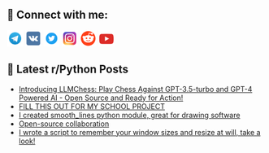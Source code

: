 ## 🔎 Connect with me:
[<img src="https://github.com/bullbesh/bullbesh/blob/main/images/Telegram.png" width="32" height="32" />](https://t.me/bullbesh)
[<img src="https://github.com/bullbesh/bullbesh/blob/main/images/VK.png" width="32" height="32" />](https://vk.com/bullbesh)
[<img src="https://github.com/bullbesh/bullbesh/blob/main/images/Twitter.png" width="32" height="32" />](https://twitter.com/bullbesh1)
[<img src="https://github.com/bullbesh/bullbesh/blob/main/images/Instagram.png" width="32" height="32" />](https://www.instagram.com/bullbesh)
[<img src="https://github.com/bullbesh/bullbesh/blob/main/images/Reddit.png" width="32" height="32" />](https://www.reddit.com/user/bullbesh)
[<img src="https://github.com/bullbesh/bullbesh/blob/main/images/YouTube.png" width="32" height="32" />](https://www.youtube.com/channel/UCtfjRs6uzgq5mfm8S06WTcg)

## 📕 Latest r/Python Posts
<!-- BLOG-POST-LIST:START -->
- [Introducing LLMChess: Play Chess Against GPT-3.5-turbo and GPT-4 Powered AI - Open Source and Ready for Action!](https://www.reddit.com/r/Python/comments/131fgz6/introducing_llmchess_play_chess_against/)
- [FILL THIS OUT FOR MY SCHOOL PROJECT](https://www.reddit.com/r/Python/comments/131drur/fill_this_out_for_my_school_project/)
- [I created smooth_lines python module, great for drawing software](https://www.reddit.com/r/Python/comments/131dfk9/i_created_smooth_lines_python_module_great_for/)
- [Open-source collaboration](https://www.reddit.com/r/Python/comments/131bqkj/opensource_collaboration/)
- [I wrote a script to remember your window sizes and resize at will, take a look!](https://www.reddit.com/r/Python/comments/131b1zn/i_wrote_a_script_to_remember_your_window_sizes/)
<!-- BLOG-POST-LIST:END -->

